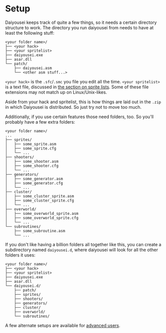 # Setup
Daiyousei keeps track of quite a few things, so it needs a certain directory
structure to work. The directory you run daiyousei from needs to have at least
the following stuff:
```
<your folder name>/
├── <your hack>
├── <your spritelist>
├── daiyousei.exe
├── asar.dll
└── patch/
    ├── daiyousei.asm
    └── <other asm stuff...>
```

`<your hack>` is the `.sfc`/`.smc` you file you edit all the time.
`<your spritelist>` is a text file, discussed in
[the section on sprite lists](how-to-use/sprite-list.html).
Some of these file extensions may not match up on Linux/Unix-likes.

Aside from your hack and spritelist, this is how things are laid out in the `.zip`
in which Daiyousei is distributed. So just try not to move too much.

Additionally, if you use certain features those need folders, too. So you'll
probably have a few extra folders:
```
<your folder name>/
...
├── sprites/
│   ├── some_sprite.asm
│   ├── some_sprite.cfg
│   └── ...
├── shooters/
│   ├── some_shooter.asm
│   ├── some_shooter.cfg
│   └── ...
├── generators/
│   ├── some_generator.asm
│   ├── some_generator.cfg
│   └── ...
├── cluster/
│   ├── some_cluster_sprite.asm
│   ├── some_cluster_sprite.cfg
│   └── ...
├── overworld/
│   ├── some_overworld_sprite.asm
│   ├── some_overworld_sprite.cfg
│   └── ...
└── subroutines/
    ├── some_subroutine.asm
    └── ...
```


If you don't like having a billion folders all together like this,
you can create a subdirectory named `daiyousei.d`, where daiyousei will look
for all the other folders it uses:
```
<your folder name>/
├── <your hack>
├── <your spritelist>
├── daiyousei.exe
├── asar.dll
└── daiyousei.d/
    ├── patch/
	├── sprites/
	├── shooters/
	├── generators/
	├── cluster/
	├── overworld/
	└── subroutines/
```

A few alternate setups are available for [advanced users](how-to-use/advanced.md).